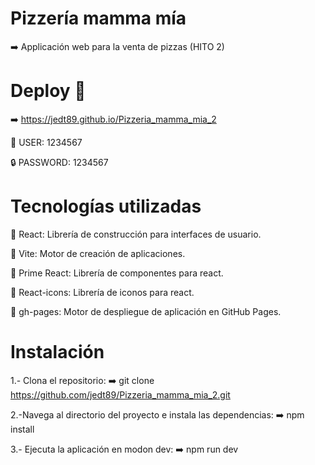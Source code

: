 # Pizzería mamma mía 

➡️ Applicación web para la venta de pizzas (HITO 2)



# Deploy 🛜
➡️ https://jedt89.github.io/Pizzeria_mamma_mia_2

🧒 USER: 1234567

🔒 PASSWORD: 1234567



# Tecnologías utilizadas 

🚀 React: Librería de construcción para interfaces de usuario.

🚀 Vite: Motor de creación de aplicaciones.

🚀 Prime React: Librería de componentes para react.

🚀 React-icons: Librería de iconos para react.

🚀 gh-pages: Motor de despliegue de aplicación en GitHub Pages.



# Instalación

1.- Clona el repositorio:
➡️ git clone https://github.com/jedt89/Pizzeria_mamma_mia_2.git

2.-Navega al directorio del proyecto e instala las dependencias:
➡️ npm install

3.- Ejecuta la aplicación en modon dev:
➡️ npm run dev
